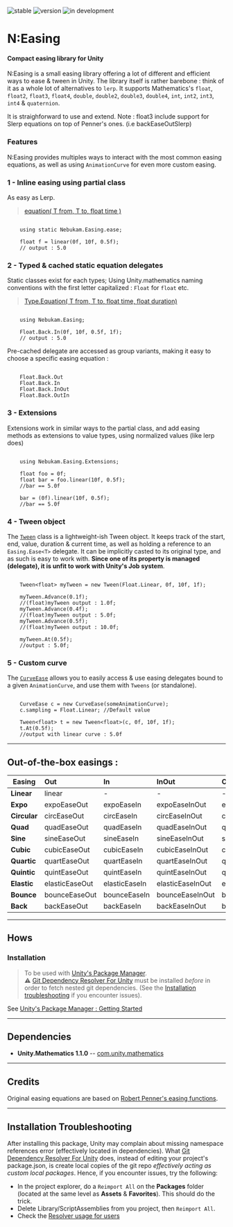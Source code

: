 ![stable](https://img.shields.io/badge/-stable-darkgreen.svg)
![version](https://img.shields.io/badge/dynamic/json?color=blue&label=version&query=version&url=https%3A%2F%2Fraw.githubusercontent.com%2FNebukam%2Fcom.nebukam.easing%2Fmaster%2Fpackage.json)
![in development](https://img.shields.io/badge/license-MIT-black.svg)

# N:Easing
#### Compact easing library for Unity

N:Easing is a small easing library offering a lot of different and efficient ways to ease & tween in Unity.
The library itself is rather barebone : think of it as a whole lot of alternatives to ```lerp```.
It supports Mathematics's ```float```, ```float2```, ```float3```, ```float4```, ```double```, ```double2```, ```double3```, ```double4```, ```int```, ```int2```, ```int3```, ```int4``` & ```quaternion```. 

It is straighforward to use and extend.
Note : float3 include support for Slerp equations on top of Penner's ones. (i.e backEaseOutSlerp)

### Features
N:Easing provides multiples ways to interact with the most common easing equations, as well as using ```AnimationCurve``` for even more custom easing.

### 1 - **Inline easing using partial class**
As easy as Lerp.

> [equation( T from, T to, float time )](https://github.com/Nebukam/com.nebukam.easing/blob/master/Runtime/ease.cs)
```CSharp

    using static Nebukam.Easing.ease;

    float f = linear(0f, 10f, 0.5f);
    // output : 5.0

```

### 2 - **Typed & cached static equation delegates**
Static classes exist for each types; Using Unity.mathematics naming conventions with the first letter capitalized : ```Float``` for ```float``` etc.

>[Type.Equation( T from, T to, float time, float duration)](https://github.com/Nebukam/com.nebukam.easing/blob/master/Runtime/Easing.cs)

```CSharp

    using Nebukam.Easing;

    Float.Back.In(0f, 10f, 0.5f, 1f);
    // output : 5.0

```

Pre-cached delegate are accessed as group variants, making it easy to choose a specific easing equation :
```CSharp

    Float.Back.Out
    Float.Back.In
    Float.Back.InOut
    Float.Back.OutIn

```

### 3 - **Extensions**

Extensions work in similar ways to the partial class, and add easing methods as extensions to value types, using normalized values (like lerp does)

```CSharp

    using Nebukam.Easing.Extensions;

    float foo = 0f;
    float bar = foo.linear(10f, 0.5f);
    //bar == 5.0f

    bar = (0f).linear(10f, 0.5f);
    //bar == 5.0f

```

### 4 - **Tween object**

The [```Tween```](https://github.com/Nebukam/com.nebukam.easing/blob/master/Runtime/Tweens/Tween.cs) class is a lightweight-ish Tween object. It keeps track of the start, end, value, duration & current time, as well as holding a reference to an ```Easing.Ease<T>``` delegate. It can be implicitly casted to its original type, and as such is easy to work with. **Since one of its property is managed (delegate), it is unfit to work with Unity's Job system**.

```CSharp

    Tween<float> myTween = new Tween(Float.Linear, 0f, 10f, 1f);

    myTween.Advance(0.1f);
    //(float)myTween output : 1.0f;
    myTween.Advance(0.4f);
    //(float)myTween output : 5.0f;
    myTween.Advance(0.5f);
    //(float)myTween output : 10.0f;

    myTween.At(0.5f);
    //output : 5.0f;

```

### 5 - **Custom curve**

The [```CurveEase```](https://github.com/Nebukam/com.nebukam.easing/blob/master/Runtime/CurveEase.cs) allows you to easily access & use easing delegates bound to a given ```AnimationCurve```, and use them with ```Tweens``` (or standalone).

```CSharp

    CurveEase c = new CurveEase(someAnimationCurve);
    c.sampling = Float.Linear; //Default value

    Tween<float> t = new Tween<float>(c, 0f, 10f, 1f);
    t.At(0.5f);
    //output with linear curve : 5.0f

```
---
## Out-of-the-box easings :

| Easing        |  Out           | In  | InOut | OutIn |
| ------------- |:---| :---|:---|:---|
| **Linear**      | linear | - | - | - |
| **Expo**      | expoEaseOut | expoEaseIn | expoEaseInOut | expoEaseOutIn |
| **Circular**      | circEaseOut | circEaseIn | circEaseInOut | circEaseOutIn |
| **Quad**      | quadEaseOut | quadEaseIn | quadEaseInOut | quadEaseOutIn |
| **Sine**      | sineEaseOut | sineEaseIn | sineEaseInOut | sineEaseOutIn |
| **Cubic**      | cubicEaseOut | cubicEaseIn | cubicEaseInOut | cubicEaseOutIn |
| **Quartic**      | quartEaseOut | quartEaseIn | quartEaseInOut | quartEaseOutIn |
| **Quintic**      | quintEaseOut | quintEaseIn | quintEaseInOut | quintEaseOutIn |
| **Elastic**      | elasticEaseOut | elasticEaseIn | elasticEaseInOut | elasticEaseOutIn |
| **Bounce**      | bounceEaseOut | bounceEaseIn | bounceEaseInOut | bounceEaseOutIn |
| **Back**      | backEaseOut | backEaseIn | backEaseInOut | backEaseOutIn |

---
## Hows

### Installation
> To be used with [Unity's Package Manager](https://docs.unity3d.com/Manual/upm-ui-giturl.html).  
> ⚠ [Git Dependency Resolver For Unity](https://github.com/mob-sakai/GitDependencyResolverForUnity) must be installed *before* in order to fetch nested git dependencies. (See the [Installation troubleshooting](#installation-troubleshooting) if you encounter issues).  

See [Unity's Package Manager : Getting Started](https://docs.unity3d.com/Manual/upm-parts.html)

---
## Dependencies
- **Unity.Mathematics 1.1.0** -- [com.unity.mathematics](https://github.com/Unity-Technologies/Unity.Mathematics)


---
## Credits

Original easing equations are based on [Robert Penner's easing functions](http://robertpenner.com/easing/).

---
## Installation Troubleshooting

After installing this package, Unity may complain about missing namespace references error (effectively located in dependencies). What [Git Dependency Resolver For Unity](https://github.com/mob-sakai/GitDependencyResolverForUnity) does, instead of editing your project's package.json, is create local copies of the git repo *effectively acting as custom local packages*.
Hence, if you encounter issues, try the following:
- In the project explorer, do a ```Reimport All``` on the **Packages** folder (located at the same level as **Assets** & **Favorites**). This should do the trick.
- Delete Library/ScriptAssemblies from you project, then ```Reimport All```.
- Check the [Resolver usage for users](https://github.com/mob-sakai/GitDependencyResolverForUnity#usage)